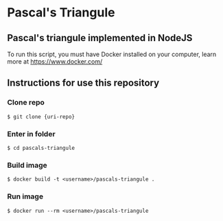# Pascal's Triangule
## Pascal's triangule implemented in NodeJS

To run this script, you must have Docker installed on your computer, learn more at https://www.docker.com/

## Instructions for use this repository
### Clone repo
```
$ git clone {uri-repo}
```
### Enter in folder
```
$ cd pascals-triangule
```

### Build image
```
$ docker build -t <username>/pascals-triangule .
```

### Run image
```
$ docker run --rm <username>/pascals-triangule
```

